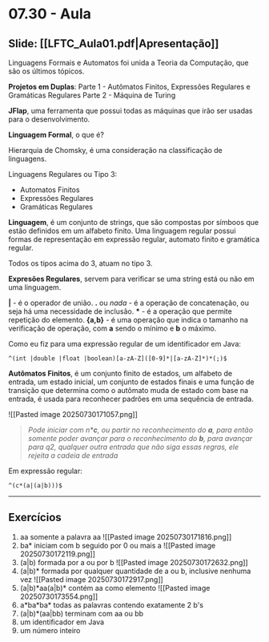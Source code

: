 # 07.30 - Aula

## Slide: [[LFTC_Aula01.pdf|Apresentação]]

Linguagens Formais e Automatos foi unida a Teoria da Computação, que são os últimos tópicos.

**Projetos em Duplas**:
Parte 1 - Autômatos Finitos, Expressões Regulares e Gramáticas Regulares
Parte 2 - Máquina de Turing

**JFlap**, uma ferramenta que possui todas as máquinas que irão ser usadas para o desenvolvimento.

**Linguagem Formal**, o que é?

Hierarquia de Chomsky, é uma consideração na classificação de linguagens.

Linguagens Regulares ou Tipo 3:
- Automatos Finitos
- Expressões Regulares
- Gramáticas Regulares

**Linguagem**, é um conjunto de strings, que são compostas por símboos que estão definidos em um alfabeto finito. Uma linguagem regular possui formas de representação em expressão regular, automato finito e gramática regular.

Todos os tipos acima do 3, atuam no tipo 3.

**Expresões Regulares**, servem para verificar se uma string está ou não em uma linguagem.

**|** - é o operador de união.
**.** ou *nada* - é a operação de concatenação, ou seja há uma necessidade de inclusão.
**\*** - é a operação que permite repetição do elemento.
**{a,b}** - é uma operação que indica o tamanho na verificação de operação, com **a** sendo o mínimo e **b** o máximo.

Como eu fiz para uma expressão regular de um identificador em Java:

```regex
^(int |double |float |boolean)[a-zA-Z]([0-9]*|[a-zA-Z]*)*(;)$
```

**Autômatos Finitos**, é um conjunto finito de estados, um alfabeto de entrada, um estado inicial, um conjunto de estados finais e uma função de transição que determina como o autômato muda de estado com base na entrada, é usada para reconhecer padrões em uma sequência de entrada.

![[Pasted image 20250730171057.png]]
>*Pode iniciar com $n*$**c**, ou partir no reconhecimento do **a**, para então somente poder avançar para o reconhecimento do **b**, para avançar para q2, qualquer outra entrada que não siga essas regras, ele rejeita a cadeia de entrada*

Em expressão regular:
```
^(c*(a|(a|b)))$
```

---

## Exercícios

1) aa somente a palavra aa
   ![[Pasted image 20250730171816.png]]
2) ba* iniciam com b seguido por 0 ou mais a
   ![[Pasted image 20250730172119.png]]
3) (a|b) formada por a ou por b
   ![[Pasted image 20250730172632.png]]
4) (a|b)* formada por qualquer quantidade de a ou b, inclusive nenhuma vez
   ![[Pasted image 20250730172917.png]]
5) (a|b)\*aa(a|b)\* contém aa como elemento
   ![[Pasted image 20250730173554.png]]
6) a\*ba\*ba* todas as palavras contendo exatamente 2 b's
7) (a|b)\*(aa|bb) terminam com aa ou bb
8) um identificador em Java
9) um número inteiro

